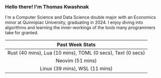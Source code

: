 
### Hello there! I'm Thomas Kwashnak

I'm a Computer Science and Data Science double major with an Economics
minor at Quinnipiac University, graduating in 2024.
I enjoy diving into algorithms and learning the inner-workings of the tools
many programmers take for granted.

| Past Week Stats |
| :---: |
| Rust (40 mins), Lua (10 mins), TOML (0 secs), Text (0 secs) |
| Neovim (51 mins) |
| Linux (39 mins), WSL (11 mins) |

